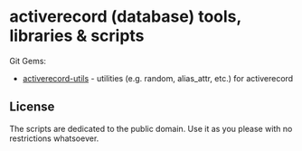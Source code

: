 # activerecord (database) tools, libraries & scripts

Git Gems:

- [activerecord-utils](activerecord-utils) - utilities (e.g. random, alias_attr, etc.) for activerecord



## License

The scripts are dedicated to the public domain.
Use it as you please with no restrictions whatsoever.
